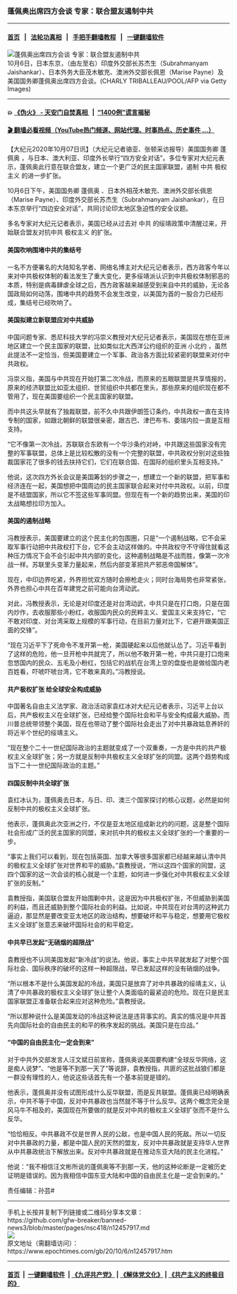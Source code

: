### 蓬佩奥出席四方会谈 专家：联合盟友遏制中共
------------------------

#### [首页](https://github.com/gfw-breaker/banned-news3/blob/master/README.md) &nbsp;&nbsp;|&nbsp;&nbsp; [法轮功真相](https://github.com/begood0513/basic/blob/master/README.md)  &nbsp;&nbsp;|&nbsp;&nbsp; [手把手翻墙教程](https://github.com/gfw-breaker/guides/wiki)  &nbsp;&nbsp;|&nbsp;&nbsp; [一键翻墙软件](https://github.com/gfw-breaker/nogfw/blob/master/README.md)  



<div><img alt="蓬佩奥出席四方会谈 专家：联合盟友遏制中共" class="attachment-djy_600_400 size-djy_600_400 wp-post-image" src="https://i.epochtimes.com/assets/uploads/2020/10/GettyImages-1228918853-600x400-1.jpg"/>
<div class="caption">
 10月6日，日本东京，（由左至右）印度外交部长苏杰生（Subrahmanyam Jaishankar）、日本外务大臣茂木敏充、澳洲外交部长佩恩（Marise Payne）及美国国务卿蓬佩奥出席四方会谈。(CHARLY TRIBALLEAU/POOL/AFP via Getty Images)
</div></div><hr/>

#### 💥 [《伪火》 - 天安门自焚真相 ](http://158.247.195.190:10000/videos/blog/weihuo.html)&nbsp; |&nbsp; [“1400例”谎言揭秘  ](http://158.247.195.190:10000/videos/blog/jiexi1400.html)

#### [ 🎬  翻墙必看视频（YouTube热门频道、网站代理、时事热点、历史事件 ...）](https://github.com/gfw-breaker/links/blob/master/banned.md)

<div><p>
 【大纪元2020年10月07日讯】（大纪元记者骆亚、张顿采访报导）美国国务卿
 <ok href="https://www.epochtimes.com/gb/tag/%E8%93%AC%E4%BD%A9%E5%A5%A5.html">
  蓬佩奥
 </ok>
 ，与日本、澳大利亚、印度外长举行“四方安全对话”。多位专家对大纪元表示，蓬佩奥此行意在联合盟友，建立一个更广泛的民主国家联盟，遏制
 <ok href="https://www.epochtimes.com/gb/tag/%E4%B8%AD%E5%85%B1.html">
  中共
 </ok>
 <ok href="https://www.epochtimes.com/gb/tag/%E6%9E%81%E6%9D%83%E4%B8%BB%E4%B9%89.html">
  极权主义
 </ok>
 的进一步扩张。
</p>
<p>
 10月6日下午，美国国务卿
 <ok href="https://www.epochtimes.com/gb/tag/%E8%93%AC%E4%BD%A9%E5%A5%A5.html">
  蓬佩奥
 </ok>
 、日本外相茂木敏充、澳洲外交部长佩恩（Marise Payne）、印度外交部长苏杰生（Subrahmanyam Jaishankar），在日本东京举行“四边安全对话”，共同讨论印太地区急迫性的安全议题。
</p>
<p>
 多名专家对大纪元记者表示，美国已经从过去对
 <ok href="https://www.epochtimes.com/gb/tag/%E4%B8%AD%E5%85%B1.html">
  中共
 </ok>
 的绥靖政策中清醒过来，开始联合盟友对抗中共
 <ok href="https://www.epochtimes.com/gb/tag/%E6%9E%81%E6%9D%83%E4%B8%BB%E4%B9%89.html">
  极权主义
 </ok>
 的扩张。
</p>
<h4>
 <strong>
  美国吹响围堵中共的集结号
 </strong>
</h4>
<p>
 一名不方便署名的大陆知名学者、网络名博主对大纪元记者表示，西方政客今年以来对中共极权体制的看法发生了重大变化，更多绥靖派认识到中共极权体制邪恶的本质，特别是病毒肆虐全球之后，西方政客越来越感受到来自中共的威胁，无论各国政局如何动荡，围堵中共的趋势不会发生改变，以美国为首的一股合力已经形成，集结号已经吹响了。
</p>
<h4>
 <strong>
  美国拟建立新联盟应对中共威胁
 </strong>
</h4>
<p>
 中国问题专家、悉尼科技大学的冯崇义教授对大纪元记者表示，美国现在想在亚洲地区建立一个民主国家的联盟，比如类似北大西洋公约组织的亚洲
 <ok href="https://www.epochtimes.com/gb/tag/%E5%B0%8F%E5%8C%97%E7%BA%A6.html">
  小北约
 </ok>
 ，虽然此提法不一定恰当，但美国要建立一个军事、政治各方面比较紧密的联盟来对付中共政权。
</p>
<p>
 冯崇义指，美国与中共现在开始打第二次冷战，而原来的五眼联盟是共享情报的，原来的经济联盟比如亚太组织、世贸组织中共都在里头，那些原来的组织现在都不管用了，现在美国要组织一个民主国家的联盟。
</p>
<p>
 而中共这头早就有了独裁联盟，前不久中共跟伊朗签订条约，中共政权一直在支持专制的国家，如跟北朝鲜的联盟很亲密，跟古巴、津巴布韦、委瑞内拉一直是互相支持。
</p>
<p>
 “它不像第一次冷战，苏联联合东欧有一个华沙条约对峙，中共跟这些国家没有完整的军事联盟，总体上是比较松散的没有一个完整的联盟，中共政权分别对这些独裁国家花了很多的钱去扶持它们，它们在联合国、在国际的组织里头互相支持。”
</p>
<p>
 他说，这次四方外长会议是美国筹划的步骤之一，想建立一个新的联盟，把军事和经济连在一起，美国想把中国周边的民主国家联合起来对付中共政权。以前，印度是不结盟国家，所以它不签这些军事同盟。但现在有一个新的趋势出来，美国的印太战略想拉印方加入。
</p>
<h4>
 <strong>
  美国的遏制战略
  <br/>
 </strong>
</h4>
<p>
 冯教授表示，美国要建立的这个民主化的包围圈，只是“一个遏制战略，它不会采取军事行动把中共政权打下台，它不会主动这样做的。中共政权守不守得住就看这种压力情况下会不会引起中共内部的变化，这种遏制战略是不战而胜，像第一次冷战一样。苏联里头变革力量起来，然后内部变革把共产邪恶帝国解体”。
</p>
<p>
 现在，中印边界吃紧，外界担忧双方随时会擦枪走火；同时台海局势也非常紧张，外界也担心中共在百年建党之前可能向台湾动武。
</p>
<p>
 对此，冯教授表示，无论是对印度还是对台湾动武，中共只是在打口炮，只是在国内炒作，去收服那些小粉红，收服国内民众的民粹主义、爱国主义来支持它，“它不敢对印度、对台湾采取上规模的军事行动，在目前力量对比下，它避开跟美国正面的交锋”。
</p>
<p>
 “现在习近平下了死命令不准开第一枪，美国硬起来以后他就认怂了。习近平看到了这样的危险，他一旦开枪中共就完了，所以他不敢开第一枪，中共只是打口炮来忽悠国内的民众、五毛及小粉红，包括它的战机在台湾上空的盘旋也是做给国内老百姓看，吓唬吓唬台湾，它不敢来真的。”冯教授说。
</p>
<h4>
 <strong>
  共产极权扩张 给全球安全构成威胁
  <br/>
 </strong>
</h4>
<p>
 中国著名自由主义法学家、政治活动家袁红冰对大纪元记者表示，习近平上台以后，共产极权主义在全球扩张，已经给整个国际社会和平与安全构成最大威胁。而川普总统带领整个美国，现在也带动了整个国际社会走出了对中共暴政姑息养奸的将近半个世纪的绥靖主义。
</p>
<p>
 “现在整个二十一世纪国际政治的主题就变成了一个双重奏，一方是中共的共产极权主义全球扩张；另一方就是反制中共极权主义全球扩张的同盟。这两个趋势构成当下二十一世纪国际政治的主题。”
</p>
<h4>
 <strong>
  四国反制中共全球扩张
 </strong>
</h4>
<p>
 袁红冰认为，蓬佩奥去日本，与日、印、澳三个国家探讨的核心议题，必然是如何反制中共的极权主义全球扩张。
</p>
<p>
 他表示，蓬佩奥此次亚洲之行，不仅是亚太地区组成新北约的问题，这是整个国际社会形成广泛的民主国家的同盟，来对抗中共的极权主义全球扩张的一个重要的一步。
</p>
<p>
 “事实上我们可以看到，现在包括英国、加拿大等很多国家都已经越来越认清中共的极权主义全球扩张对世界和平的威胁。”袁教授说，“所以这四个国家的同盟，这四个国家的这一次会谈的核心就是一个主题，如何进一步强化对中共极权主义全球扩张的反制。”
</p>
<p>
 袁教授指，美国联合盟友开始围剿中共，这是因为中共极权扩张，不但威胁到美国的利益，而且还威胁到整个国际社会的利益。比如说，中共现在对台湾的这种武力逼迫，那显然是要改变亚太地区的政治结构，想要破坏和平与稳定，想要用它极权主义全球扩张意志来破坏国际社会的和平稳定。
</p>
<h4>
 中共早已发起“无硝烟的超限战”
</h4>
<p>
 袁教授也不认同美国发起“新冷战”的说法。他说，事实上中共早就发起了对整个国际社会、国际秩序的破坏的这样一种超限战，早已发起这样的没有硝烟的战争。
</p>
<p>
 “所以根本不是什么美国发起的冷战，美国只是放弃了对中共暴政的绥靖主义，认清了中共暴政的极权主义全球扩张让整个人类面临的最紧迫的危险。现在只是民主国家联盟正准备联合起来应对这种危险。”袁教授说。
</p>
<p>
 “所以那种说什么是美国发动的冷战这种说法是违背事实的。真实的情况是中共首先向国际社会的自由民主的和平的秩序发起的挑战。美国只是在应战。”
</p>
<h4>
 <strong>
  “中国的自由民主化一定会到来”
 </strong>
</h4>
<p>
 对于中共外交部发言人汪文斌日前宣称，蓬佩奥说美国要构建“全球反华网络，这是痴人说梦”、“他是等不到那一天了”等说辞，袁教授指，共匪的这批战狼们都是一群没有理性的人，他说这些话首先有一个基本前提是错的。
</p>
<p>
 他表示，蓬佩奥并没有试图形成什么反华联盟，而是反共联盟。蓬佩奥已经明确表示，中共不等于中国，反对中共暴政也当然就不等于什么反华。这两个概念完全是风马牛不相及的，美国现在所要做的就是反对中共的极权主义全球扩张而不是什么反华。
</p>
<p>
 “恰恰相反。中共暴政不仅是世界人民的公敌，也是中国人民的死敌。所以一切反对中共暴政的力量，都是中国人民的天然的盟友，反对中共暴政就是支持华人世界从中共暴政统治下解放出来。反对中共暴政就是在推动东亚大陆的民主化进程。”
</p>
<p>
 他说：“我不相信汪文彬所说的蓬佩奥等不到那一天，他的这种论断是一定被历史证明是错误的。因为我相信中国东亚大陆和中国的自由民主化是一定会到来的。”
</p>
<p>
 责任编辑：孙芸#
</p>
</div>
<hr/>
手机上长按并复制下列链接或二维码分享本文章：<br/>
https://github.com/gfw-breaker/banned-news3/blob/master/pages/nsc418/n12457917.md <br/>
<a href='https://github.com/gfw-breaker/banned-news3/blob/master/pages/nsc418/n12457917.md'><img src='https://github.com/gfw-breaker/banned-news3/blob/master/pages/nsc418/n12457917.md.png'/></a> <br/>
原文地址（需翻墙访问）：https://www.epochtimes.com/gb/20/10/6/n12457917.htm


------------------------
#### [首页](https://github.com/gfw-breaker/banned-news3/blob/master/README.md) &nbsp;|&nbsp; [一键翻墙软件](https://github.com/gfw-breaker/nogfw/blob/master/README.md) &nbsp;| [《九评共产党》](https://github.com/gfw-breaker/9ping.md/blob/master/README.md#九评之一评共产党是什么) | [《解体党文化》](https://github.com/gfw-breaker/jtdwh.md/blob/master/README.md) | [《共产主义的终极目的》](https://github.com/gfw-breaker/gczydzjmd.md/blob/master/README.md)


<img src='http://gfw-breaker.win/banned-news3/pages/nsc418/n12457917.md' width='0px' height='0px'/>